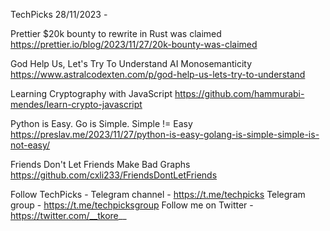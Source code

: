 TechPicks 28/11/2023 -

Prettier $20k bounty to rewrite in Rust was claimed
https://prettier.io/blog/2023/11/27/20k-bounty-was-claimed

God Help Us, Let's Try To Understand AI Monosemanticity
https://www.astralcodexten.com/p/god-help-us-lets-try-to-understand

Learning Cryptography with JavaScript
https://github.com/hammurabi-mendes/learn-crypto-javascript

Python is Easy. Go is Simple. Simple != Easy
https://preslav.me/2023/11/27/python-is-easy-golang-is-simple-simple-is-not-easy/

Friends Don't Let Friends Make Bad Graphs
https://github.com/cxli233/FriendsDontLetFriends

Follow TechPicks -
Telegram channel - https://t.me/techpicks
Telegram group - https://t.me/techpicksgroup
Follow me on Twitter - https://twitter.com/__tkore__